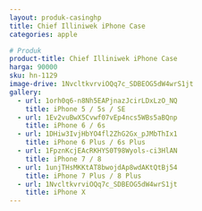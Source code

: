 ```yaml
---
layout: produk-casinghp
title: Chief Illiniwek iPhone Case
categories: apple

# Produk
product-title: Chief Illiniwek iPhone Case
harga: 90000
sku: hn-1129
image-drive: 1NvcltkvrviOQq7c_SDBEOG5dW4wrS1jt
gallery:
  - url: 1orh0q6-n8Nh5EAPjnazJcirLDxLzO_NQ
    title: iPhone 5 / 5s / SE
  - url: 1Ev2vuBwX5Cvwf07vEp4ncs5WBs5aBQnp
    title: iPhone 6 / 6s
  - url: 1DHiw3IvjHbYO4fl2ZhG2Gx_pJMbThIx1
    title: iPhone 6 Plus / 6s Plus
  - url: 1FpznKcjEAcRKHYS0T98Wyols-ci3HlAN
    title: iPhone 7 / 8
  - url: 1unjTHsMKKtAT8bwojdAp8wdAKtQtBj54
    title: iPhone 7 Plus / 8 Plus
  - url: 1NvcltkvrviOQq7c_SDBEOG5dW4wrS1jt
    title: iPhone X
---
```

